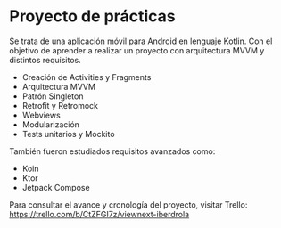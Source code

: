 # Proyecto de prácticas
Se trata de una aplicación móvil para Android en lenguaje Kotlin. Con el objetivo de aprender a realizar un proyecto con arquitectura MVVM y distintos requisitos.
- Creación de Activities y Fragments
- Arquitectura MVVM
- Patrón Singleton
- Retrofit y Retromock
- Webviews
- Modularización
- Tests unitarios y Mockito

También fueron estudiados requisitos avanzados como:
- Koin
- Ktor
- Jetpack Compose

Para consultar el avance y cronología del proyecto, visitar Trello:
https://trello.com/b/CtZFGI7z/viewnext-iberdrola
